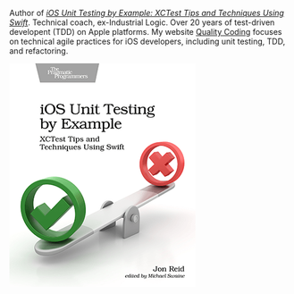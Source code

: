 Author of _[iOS Unit Testing by Example: XCTest Tips and Techniques Using Swift](https://iosunittestingbyexample.com)_.
Technical coach, ex-Industrial Logic.
Over 20 years of test-driven developent (TDD) on Apple platforms.
My website [Quality Coding](https://qualitycoding.org) focuses on technical agile practices for iOS developers, including unit testing, TDD, and refactoring.

![book cover](https://raw.githubusercontent.com/jonreid/jonreid/master/ios-unit-testing-by-example-cover.png)
